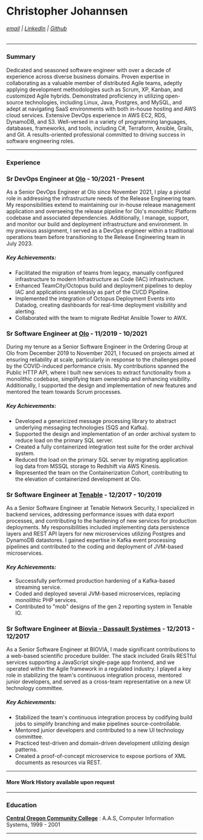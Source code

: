 # Christopher Johannsen
###### [email](mailto:chrisbjohannsen@gmail.com) | [LinkedIn](https://www.linkedin.com/in/christopherjohannsen/) | [Github](https://github.com/chrisbjohannsen)

---
### Summary

Dedicated and seasoned software engineer with over a decade of experience across diverse business domains. Proven expertise in collaborating as a valuable member of distributed Agile teams, adeptly applying development methodologies such as Scrum, XP, Kanban, and customized Agile hybrids. Demonstrated proficiency in utilizing open-source technologies, including Linux, Java, Postgres, and MySQL, and adept at navigating SaaS environments with both in-house hosting and AWS cloud services. Extensive DevOps experience in AWS EC2, RDS, DynamoDB, and S3. Well-versed in a variety of programming languages, databases, frameworks, and tools, including C#, Terraform, Ansible, Grails, and Git. A results-oriented professional committed to driving success in software engineering roles.

---
### Experience

### Sr DevOps Engineer at [Olo](https://olo.com) - 10/2021 - Present
As a Senior DevOps Engineer at Olo since November 2021, I play a pivotal role in addressing the infrastructure needs of the Release Engineering team. My responsibilities extend to maintaining our in-house release management application and overseeing the release pipeline for Olo's monolithic Platform codebase and associated dependencies. Additionally, I manage, support, and monitor our build and deployment infrastructure and environment. In my previous assignment, I served as a DevOps engineer within a traditional operations team before transitioning to the Release Engineering team in July 2023.

  ##### *Key Achievements:*
- Facilitated the migration of teams from legacy, manually configured infrastructure to modern Infrastructure as Code (IAC) infrastructure.
- Enhanced TeamCity/Octopus build and deployment pipelines to deploy IAC and applications seamlessly as part of the CI/CD Pipeline.
- Implemented the integration of Octopus Deployment Events into Datadog, creating dashboards for real-time deployment visibility and alerting.
- Collaborated with the team to migrate RedHat Ansible Tower to AWX.

### Sr Software Engineer at [Olo](https://www.olo.com)  - 11/2019 - 10/2021
During my tenure as a Senior Software Engineer in the Ordering Group at Olo from December 2019 to November 2021, I focused on projects aimed at ensuring reliability at scale, particularly in response to the challenges posed by the COVID-induced performance crisis. My contributions spanned the Public HTTP API, where I built new services to extract functionality from a monolithic codebase, simplifying team ownership and enhancing visibility. Additionally, I supported the design and implementation of new features and mentored the team towards Scrum processes.

  ##### *Key Achievements:*

- Developed a genericized message processing library to abstract underlying messaging technologies (SQS and Kafka).
- Supported the design and implementation of an order archival system to reduce load on the primary SQL server.
- Created a fully containerized integration test suite for the order archival system.
- Reduced the load on the primary SQL server by migrating application log data from MSSQL storage to Redshift via AWS Kinesis.
- Represented the team on the Containerization Cohort, contributing to the elevation of containerized development at Olo.


### Sr Software Engineer at [Tenable](https://www.tenable.io) - 12/2017 - 10/2019
As a Senior Software Engineer at Tenable Network Security, I specialized in backend services, addressing performance issues with data export processes, and contributing to the hardening of new services for production deployments. My responsibilities included implementing data persistence layers and REST API layers for new microservices utilizing Postgres and DynamoDB datastores. I gained expertise in Kafka event processing pipelines and contributed to the coding and deployment of JVM-based microservices.

  #### *Key Achievements:*
- Successfully performed production hardening of a Kafka-based streaming service.
- Coded and deployed several JVM-based microservices, replacing monolithic PHP services.
- Contributed to "mob" designs of the gen 2 reporting system in Tenable IO.


### Sr Software Engineer at [Biovia - Dassault Systèmes](https://www.3ds.com/products-services/biovia/)  - 12/2013 - 12/2017
As a Senior Software Engineer at BIOVIA, I made significant contributions to a web-based scientific procedure builder. The stack included Grails RESTful services supporting a JavaScript single-page app frontend, and we operated within the Agile framework in a regulated industry. I played a key role in stabilizing the team's continuous integration process, mentored junior developers, and served as a cross-team representative on a new UI technology committee.

  ##### *Key Achievements:*
- Stabilized the team's continuous integration process by codifying build jobs to simplify branching and make pipelines source-controllable.
- Mentored junior developers and contributed to a new UI technology committee.
- Practiced test-driven and domain-driven development utilizing design patterns.
- Created a proof-of-concept microservice to expose portions of XML documents as resources via REST.


---
#### More Work History available upon request

---
### Education

[**Central Oregon Community College**](https://cocc.edu) : A.A.S, Computer Information Systems, 1999 - 2001

---